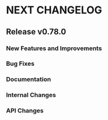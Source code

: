 # NEXT CHANGELOG

## Release v0.78.0

### New Features and Improvements

### Bug Fixes

### Documentation

### Internal Changes

### API Changes
